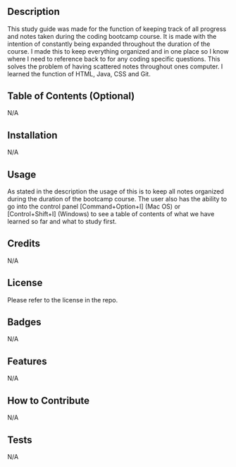 # <Study Guide Webpage>

## Description

This study guide was made for the function of keeping track of all progress and notes taken during the coding bootcamp course. It is made with the intention of constantly being expanded throughout the duration of the course. I made this to keep everything organized and in one place so I know where I need to reference back to for any coding specific questions. This solves the problem of having scattered notes throughout ones computer. I learned the function of HTML, Java, CSS and Git.

## Table of Contents (Optional)

N/A

## Installation

N/A

## Usage

As stated in the description the usage of this is to keep all notes organized during the duration of the bootcamp course. The user also has the ability to go into the control panel [Command+Option+I] (Mac OS) or [Control+Shift+I] (Windows) to see a table of contents of what we have learned so far and what to study first.

## Credits

N/A

## License

Please refer to the license in the repo.

## Badges

N/A

## Features

N/A

## How to Contribute

N/A

## Tests

N/A


